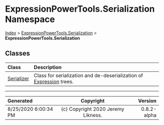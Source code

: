 ﻿# ExpressionPowerTools.Serialization Namespace

[Index](../index.md) > [ExpressionPowerTools.Serialization](ExpressionPowerTools.Serialization.a.md) > **ExpressionPowerTools.Serialization**

## Classes

| Class | Description |
| :-- | :-- |
| [Serializer](ExpressionPowerTools.Serialization.Serializer.cs.md) | Class for serialization and de-deserialization of [Expression](https://docs.microsoft.com/dotnet/api/system.linq.expressions.expression) trees. |


---

| Generated | Copyright | Version |
| :-- | :-: | --: |
| 8/25/2020 6:00:34 PM | (c) Copyright 2020 Jeremy Likness. | 0.8.2-alpha |
